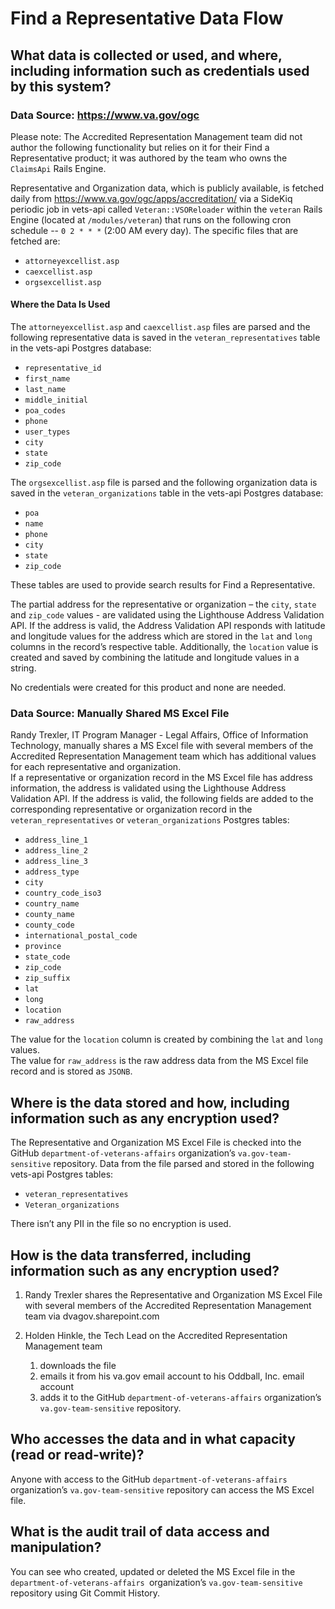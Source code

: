 # Find a Representative Data Flow

## What data is collected or used, and where, including information such as credentials used by this system?

### Data Source: <https://www.va.gov/ogc>

Please note: The Accredited Representation Management team did not author the following functionality but relies on it for their Find a Representative product; it was authored by the team who owns the `ClaimsApi` Rails Engine.

Representative and Organization data, which is publicly available, is fetched daily from <https://www.va.gov/ogc/apps/accreditation/> via a SideKiq periodic job in vets-api called `Veteran::VSOReloader` within the `veteran` Rails Engine (located at `/modules/veteran`) that runs on the following cron schedule -- `0 2 * * *` (2:00 AM every day). The specific files that are fetched are:

- `attorneyexcellist.asp`
- `caexcellist.asp`
- `orgsexcellist.asp`

#### Where the Data Is Used

The `attorneyexcellist.asp` and `caexcellist.asp` files are parsed and the following representative data is saved in the `veteran_representatives` table in the vets-api Postgres database:

- `representative_id`
- `first_name`
- `last_name`
- `middle_initial`
- `poa_codes`
- `phone`
- `user_types`
- `city`
- `state`
- `zip_code`

The `orgsexcellist.asp` file is parsed and the following organization data is saved in the `veteran_organizations` table in the vets-api Postgres database:

- `poa`
- `name`
- `phone`
- `city`
- `state`
- `zip_code`

These tables are used to provide search results for Find a Representative.

The partial address for the representative or organization – the `city`, `state` and `zip_code` values - are validated using the Lighthouse Address Validation API. If the address is valid, the Address Validation API responds with latitude and longitude values for the address which are stored in the `lat` and `long` columns in the record’s respective table. Additionally, the `location` value is created and saved by combining the latitude and longitude values in a string.

No credentials were created for this product and none are needed.

### Data Source: Manually Shared MS Excel File

Randy Trexler, IT Program Manager - Legal Affairs, Office of Information Technology, manually shares a MS Excel file with several members of the Accredited Representation Management team which has additional values for each representative and organization.\
If a representative or organization record in the MS Excel file has address information, the address is validated using the Lighthouse Address Validation API. If the address is valid, the following fields are added to the corresponding representative or organization record in the  `veteran_representatives` or `veteran_organizations` Postgres tables:

- `address_line_1`
- `address_line_2`
- `address_line_3`
- `address_type`
- `city`
- `country_code_iso3`
- `country_name`
- `county_name`
- `county_code`
- `international_postal_code`
- `province`
- `state_code`
- `zip_code`
- `zip_suffix`
- `lat`
- `long`
- `location`
- `raw_address`

The value for the `location` column is created by combining the `lat` and `long` values.\
The value for `raw_address` is the raw address data from the MS Excel file record and is stored as `JSONB`.

## Where is the data stored and how, including information such as any encryption used?

The Representative and Organization MS Excel File is checked into the GitHub `department-of-veterans-affairs` organization’s `va.gov-team-sensitive` repository. Data from the file parsed and stored in the following vets-api Postgres tables:

- `veteran_representatives`
- `Veteran_organizations`

There isn’t any PII in the file so no encryption is used.

## How is the data transferred, including information such as any encryption used?

1. Randy Trexler shares the Representative and Organization MS Excel File with several members of the Accredited Representation Management team via dvagov.sharepoint.com

2. Holden Hinkle, the Tech Lead on the Accredited Representation Management team

   1. downloads the file
   2. emails it from his va.gov email account to his Oddball, Inc. email account
   3. adds it to the GitHub `department-of-veterans-affairs` organization’s` va.gov-team-sensitive` repository.

## Who accesses the data and in what capacity (read or read-write)?

Anyone with access to the GitHub `department-of-veterans-affairs` organization’s `va.gov-team-sensitive` repository can access the MS Excel file.

## What is the audit trail of data access and manipulation?

You can see who created, updated or deleted the MS Excel file in the `department-of-veterans-affairs `organization’s `va.gov-team-sensitive` repository using Git Commit History.
